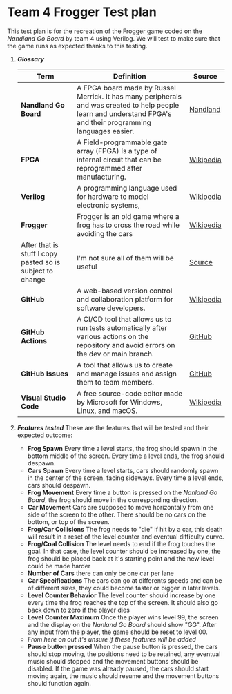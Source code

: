 # Team 4 Frogger Test plan
This test plan is for the recreation of the Frogger game coded on the *Nandland Go Board*  by team 4 using Verilog. We will test to make sure that the game runs as expected thanks to this testing.

1. ***Glossary***

    | Term | Definition | Source |
    | ---- | ---------- | ------ |
    | **Nandland Go Board** | A FPGA board made by Russel Merrick. It has many peripherals and was created to help people learn and understand FPGA's and their programming languages easier.| [Nandland](https://nandland.com/the-go-board/) |
    | **FPGA** | A Field-programmable gate array (FPGA) Is a type of internal circuit that can be reprogrammed after manufacturing. | [Wikipedia](https://en.wikipedia.org/wiki/Field-programmable_gate_array) |
    | **Verilog** | A programming language used for hardware to model electronic systems,  | [Wikipedia](https://en.wikipedia.org/wiki/Verilog) |
    | **Frogger** | Frogger is an old game where a frog has to cross the road while avoiding the cars | [Wikipedia](https://en.wikipedia.org/wiki/Frogger) |
    | After that is stuff I copy pasted so is subject to change | I'm not sure all of them will be useful| [Source](https://www.youtube.com/watch?v=uKeKuaJ4nlw) |
    | **GitHub** | A web-based version control and collaboration platform for software developers. | [Wikipedia](https://en.wikipedia.org/wiki/GitHub) |
    | **GitHub Actions** | A CI/CD tool that allows us to run tests automatically after various actions on the repository and avoid errors on the dev or main branch. | [GitHub](https://docs.github.com/en/actions) |
    | **GitHub Issues** | A tool that allows us to create and manage issues and assign them to team members. | [GitHub](https://docs.github.com/en/issues) |
    | **Visual Studio Code** | A free source-code editor made by Microsoft for Windows, Linux, and macOS. | [Wikipedia](https://en.wikipedia.org/wiki/Visual_Studio_Code) |
2. ***Features tested***
These are the features that will be tested and their expected outcome:
    - **Frog Spawn** Every time a level starts, the frog should spawn in the bottom middle of the screen. Every time a level ends, the frog should despawn.
    - **Cars Spawn** Every time a level starts, cars should randomly spawn in the center of the screen, facing sideways. Every time a level ends, cars should despawn.
    - **Frog Movement** Every time a button is pressed on the *Nanland Go Board*, the frog should move in the corresponding direction.
    - **Car Movement** Cars are supposed to move horizontally from one side of the screen to the other. There should be no cars on the bottom, or top of the screen.
    - **Frog/Car Collisions** The frog needs to "die" if hit by a car, this death will result in a reset of the level counter and eventual difficulty curve.
    - **Frog/Coal Collision** The level needs to end if the frog touches the goal. In that case, the level counter should be increased by one, the frog should be placed back at it's starting point and the new level could be made harder
    - **Number of Cars** there can only be one car per lane
    - **Car Specifications** The cars can go at differents speeds and can be of different sizes, they could become faster or bigger in later levels.
    - **Level Counter Behavior** The level counter should increase by one every time the frog reaches the top of the screen. It should also go back down to zero if the player dies
    - **Level Counter Maximum** Once the player wins level 99, the screen and the display on the *Nanland Go Board* should show "GG". After any input from the player, the game should be reset to level 00.
    - *From here on out it's unsure if these features will be added*
    - **Pause button pressed** When the pause button is pressed, the cars should stop moving, the positions need to be retained, any eventual music should stopped and the movement buttons should be disabled. If the game was already paused, the cars should start moving again, the music should resume and the movement buttons should function again.